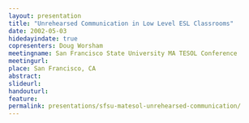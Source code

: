 ```yaml
---
layout: presentation
title: "Unrehearsed Communication in Low Level ESL Classrooms"
date: 2002-05-03
hidedayindate: true
copresenters: Doug Worsham
meetingname: San Francisco State University MA TESOL Conference
meetingurl: 
place: San Francisco, CA
abstract: 
slideurl:
handouturl:
feature: 
permalink: presentations/sfsu-matesol-unrehearsed-communication/
---
```

